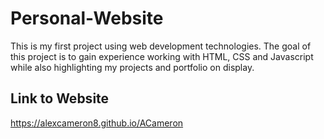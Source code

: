 # Personal-Website
This is my first project using web development technologies. The goal of this project is to gain experience working with HTML, CSS and Javascript while also highlighting my projects and portfolio on display.  

## Link to Website
https://alexcameron8.github.io/ACameron

